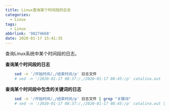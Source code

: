```yaml
---
title: Linux查询某个时间段的日志
categories:
  - Linux
tags:
  - Linux
abbrlink: '98274668'
date: 2020-01-17 15:41:35
---
```

查询Linux系统中某个时间段的日志。<!--more-->

**查询某个时间段的日志**
``` bash
	sed -n '/开始时间/,/结束时间/p' 日志文件
	# sed -n '/2020-01-17 08:37:/,/2020-01-17 08:45:/p' catalina.out
```
**查询某个时间段中包含的关键词的日志**
``` bash
	sed -n '/开始时间/,/结束时间/p' 日志文件 | grep "关键词"
	# sed -n '/2020-01-17 08:37:/,/2020-01-17 08:45:/p' catalina.out | grep "key"
```